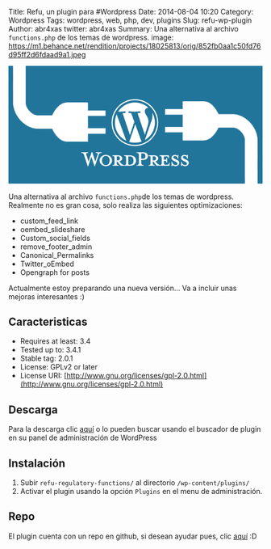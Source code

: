 Title: Refu, un plugin para #Wordpress
Date: 2014-08-04 10:20
Category: Wordpress
Tags: wordpress, web, php, dev, plugins
Slug: refu-wp-plugin
Author: abr4xas
twitter: abr4xas
Summary: Una alternativa al archivo ```functions.php``` de los temas de wordpress. 
image: https://m1.behance.net/rendition/projects/18025813/orig/852fb0aa1c50fd76d95ff2d6fdaad9a1.jpeg

![Alt Text](https://raw.githubusercontent.com/abr4xas/post/master/images/refu.png)

Una alternativa al archivo ```functions.php```de los temas de wordpress. Realmente no es gran cosa, solo realiza las siguientes optimizaciones:

 * custom_feed_link
 * oembed_slideshare
 * Custom_social_fields
 * remove_footer_admin
 * Canonical_Permalinks
 * Twitter_oEmbed
 * Opengraph for posts
 
 Actualmente estoy preparando una nueva versión... Va a incluir unas mejoras interesantes :)
 
## Caracteristicas

 * Requires at least: 3.4
 * Tested up to: 3.4.1
 * Stable tag: 2.0.1
 * License: GPLv2 or later
 * License URI: [http://www.gnu.org/licenses/gpl-2.0.html](http://www.gnu.org/licenses/gpl-2.0.html)

## Descarga

Para la descarga clic [aquí](https://wordpress.org/plugins/refu-regulatory-functions/) o lo pueden buscar usando el buscador de plugin en su panel de administración de WordPress

## Instalación
1. Subir ```refu-regulatory-functions/``` al directorio ```/wp-content/plugins/```
2. Activar el plugin usando la opción ```Plugins``` en el menu de administración.

## Repo

El plugin cuenta con un repo en github, si desean ayudar pues, clic [aquí](https://github.com/abr4xas/ReFu) :D
